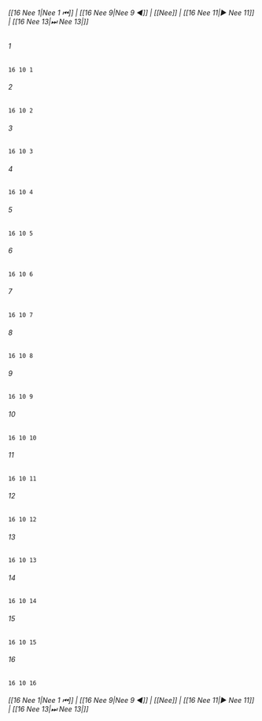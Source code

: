 
###### [[16 Nee 1|Nee 1 ⏮]] | [[16 Nee 9|Nee 9 ◀]] | [[Nee]] | [[16 Nee 11|▶ Nee 11]] | [[16 Nee 13|⏭ Nee 13|]]

###### 1
``` verse
16 10 1 
```
###### 2
``` verse
16 10 2 
```
###### 3
``` verse
16 10 3 
```
###### 4
``` verse
16 10 4 
```
###### 5
``` verse
16 10 5 
```
###### 6
``` verse
16 10 6 
```
###### 7
``` verse
16 10 7 
```
###### 8
``` verse
16 10 8 
```
###### 9
``` verse
16 10 9 
```
###### 10
``` verse
16 10 10 
```
###### 11
``` verse
16 10 11 
```
###### 12
``` verse
16 10 12 
```
###### 13
``` verse
16 10 13 
```
###### 14
``` verse
16 10 14 
```
###### 15
``` verse
16 10 15 
```
###### 16
``` verse
16 10 16 
```

###### [[16 Nee 1|Nee 1 ⏮]] | [[16 Nee 9|Nee 9 ◀]] | [[Nee]] | [[16 Nee 11|▶ Nee 11]] | [[16 Nee 13|⏭ Nee 13|]]

